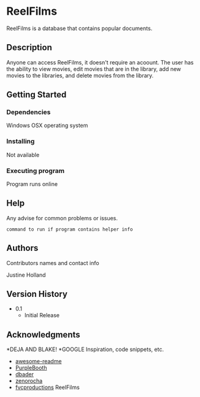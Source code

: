 # ReelFilms
ReelFilms is a database that contains popular documents.

## Description
Anyone can access ReelFilms, it doesn't require an acoount. The
user has the ability to view movies, edit movies that are in the library, add new movies to the libraries, and delete movies from the library.

## Getting Started

### Dependencies

Windows OSX operating system

### Installing

Not available

### Executing program

Program runs online

## Help

Any advise for common problems or issues.
```
command to run if program contains helper info
```

## Authors

Contributors names and contact info

Justine Holland


## Version History


* 0.1
    * Initial Release



## Acknowledgments
*DEJA AND BLAKE!
*GOOGLE
Inspiration, code snippets, etc.
* [awesome-readme](https://github.com/matiassingers/awesome-readme)
* [PurpleBooth](https://gist.github.com/PurpleBooth/109311bb0361f32d87a2)
* [dbader](https://github.com/dbader/readme-template)
* [zenorocha](https://gist.github.com/zenorocha/4526327)
* [fvcproductions](https://gist.github.com/fvcproductions/1bfc2d4aecb01a834b46)
ReelFilms

